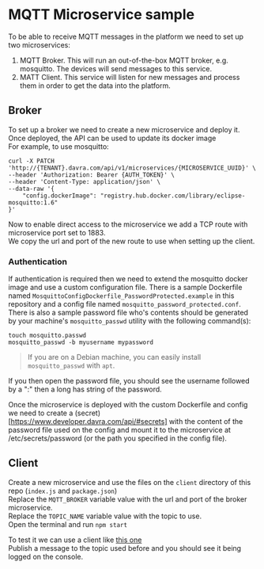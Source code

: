 # MQTT Microservice sample

To be able to receive MQTT messages in the platform we need to set up two microservices:  
1. MQTT Broker. This will run an out-of-the-box MQTT broker, e.g. mosquitto. The devices will send messages to this service.
2. MATT Client. This service will listen for new messages and process them in order to get the data into the platform.
## Broker

To set up a broker we need to create a new microservice and deploy it.  
Once deployed, the API can be used to update its docker image  
For example, to use mosquitto:

```
curl -X PATCH 'http://{TENANT}.davra.com/api/v1/microservices/{MICROSERVICE_UUID}' \
--header 'Authorization: Bearer {AUTH_TOKEN}' \
--header 'Content-Type: application/json' \
--data-raw '{
    "config.dockerImage": "registry.hub.docker.com/library/eclipse-mosquitto:1.6"
}'
```

Now to enable direct access to the microservice we add a TCP route with microservice port set to 1883.  
We copy the url and port of the new route to use when setting up the client.

### Authentication
If authentication is required then we need to extend the mosquitto docker image and use a custom configuration file.
There is a sample Dockerfile named `MosquittoConfigDockerfile_PasswordProtected.example` 
in this repository and a config file named `mosquitto_password_protected.conf`. There is 
also a sample password file who's contents should be generated by your machine's 
`mosquitto_passwd` utility with the following command(s):
```
touch mosquitto.passwd
mosquitto_passwd -b myusername mypassword
```
> If you are on a Debian machine, you can easily install `mosquitto_passwd` with `apt`.  

If you then open the password file, you should see the username followed by a ":" then a 
long has string of the password.

Once the microservice is deployed with the custom Dockerfile and config we need to create a (secret)[https://www.developer.davra.com/api/#secrets] with the content of the password file used on the config and mount it to the microservice at /etc/secrets/password (or the path you specified in the config file). 

## Client

Create a new microservice and use the files on the `client` directory of this repo (`index.js` and `package.json`)  
Replace the `MQTT_BROKER` variable value with the url and port of the broker microservice.  
Replace the `TOPIC_NAME` variable value with the topic to use.  
Open the terminal and run `npm start`  

To test it we can use a client like [this one](http://mqtt-explorer.com/)  
Publish a message to the topic used before and you should see it being logged on the console.
